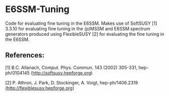 E6SSM-Tuning
============

Code for evaluating fine tuning in the E6SSM.
Makes use of SoftSUSY [1] 3.3.10 for evaluating fine tuning in the (p)MSSM 
and E6SSM spectrum generators produced using FlexibleSUSY [2] for 
evaluating the fine tuning in the E6SSM.

References:
-----------
[1] B.C. Allanach, Comput. Phys. Commun. 143 (2002) 305-331, hep-ph/0104145     (http://softsusy.hepforge.org)

[2] P. Athron, J. Park, D. Stockinger, A. Voigt, hep-ph/1406.2319               (http://flexiblesusy.hepforge.org)

